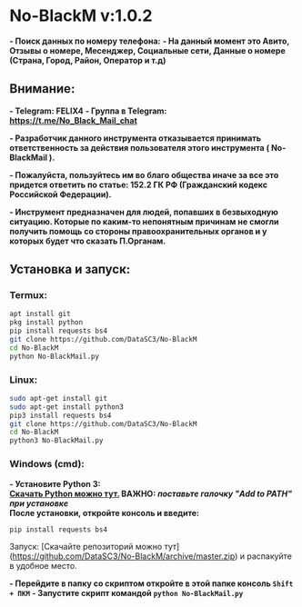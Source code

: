 # No-BlackM v:1.0.2
     
**- Поиск данных по номеру телефона:**
**- На данный момент это Авито, Отзывы о номере, Месенджер, Социальные сети, Данные о номере (Страна, Город, Район, Оператор и т.д)**

## Внимание:
**- Telegram: FELIX4**
**- Группа в Telegram: https://t.me/No_Black_Mail_chat**

**- Разработчик данного инструмента отказывается принимать 
ответственность за действия 
пользователя этого инструмента ( No-BlackMail ).**

**- Пожалуйста, пользуйтесь им во благо общества 
иначе за все это придется ответить по статье: 152.2 ГК РФ (Гражданский кодекс Российской Федерации).**

**- Инструмент предназначен для людей, попавших в безвыходную ситуацию. Которые по каким-то непонятным причинам не смогли получить
помощь со стороны правоохранительных органов и у которых будет что сказать П.Органам.**       

## Установка и запуск:
### Termux:
```Bash
apt install git 
pkg install python
pip install requests bs4 
git clone https://github.com/DataSC3/No-BlackM
cd No-BlackM
python No-BlackMail.py
``` 
### Linux:
```Bash
sudo apt-get install git 
sudo apt-get install python3
pip3 install requests bs4 
git clone https://github.com/DataSC3/No-BlackM
cd No-BlackM
python3 No-BlackMail.py
```
### Windows (cmd):
**- Установите Python 3:\
[Скачать Python можно тут.](https://www.python.org/downloads/)  ВАЖНО: _поставьте галочку "Add to PATH" при установке_\
После установки, откройте консоль и введите:**
```Bash
pip install requests bs4
```
Запуск:
[Скачайте репозиторий можно тут] (https://github.com/DataSC3/No-BlackM/archive/master.zip) и распакуйте в удобное место.

**- Перейдите в папку со скриптом откройте в этой папке консоль `Shift + ПКМ`**
**- Запустите скрипт командой `python No-BlackMail.py`**
